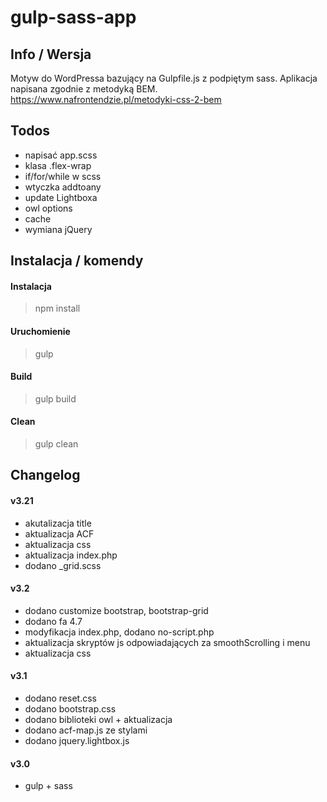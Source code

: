 # gulp-sass-app

## Info / Wersja
Motyw do WordPressa bazujący na Gulpfile.js z podpiętym sass. Aplikacja napisana zgodnie z metodyką BEM.
https://www.nafrontendzie.pl/metodyki-css-2-bem


## Todos 
- napisać app.scss
- klasa .flex-wrap
- if/for/while w scss
- wtyczka addtoany
- update Lightboxa
- owl options
- cache
- wymiana jQuery

## Instalacja / komendy

#### Instalacja
> npm install

#### Uruchomienie
> gulp  

#### Build
> gulp build

#### Clean
> gulp clean


## Changelog

#### v3.21
- akutalizacja title
- aktualizacja ACF
- aktualizacja css
- aktualizacja index.php
- dodano _grid.scss

#### v3.2
- dodano customize bootstrap, bootstrap-grid
- dodano fa 4.7
- modyfikacja index.php, dodano no-script.php
- aktualizacja skryptów js odpowiadających za smoothScrolling i menu
- aktualizacja css

#### v3.1
- dodano reset.css
- dodano bootstrap.css
- dodano biblioteki owl + aktualizacja
- dodano acf-map.js ze stylami
- dodano jquery.lightbox.js

#### v3.0
- gulp + sass





